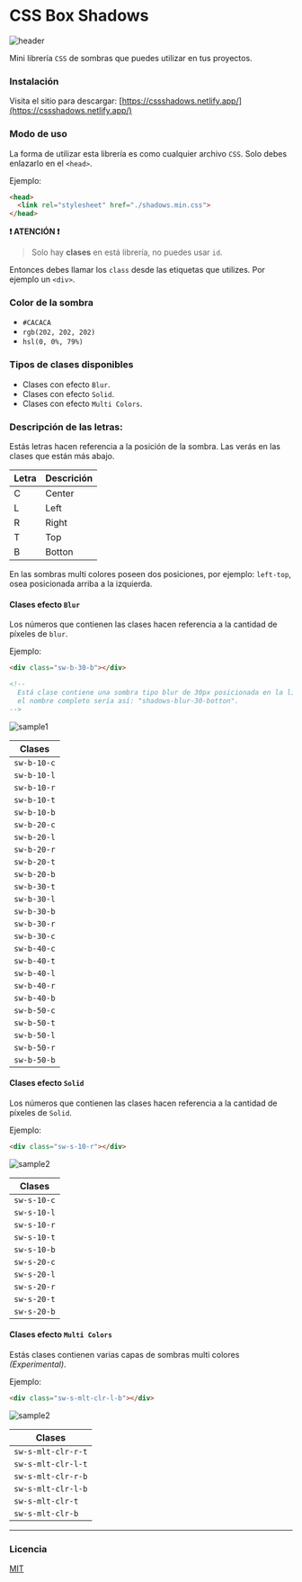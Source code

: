 # CSS Box Shadows

![header](./img/header.png)

Mini librería `CSS` de sombras que puedes utilizar en tus proyectos.

### Instalación
Visita el sitio para descargar: [https://cssshadows.netlify.app/](https://cssshadows.netlify.app/)

### Modo de uso

La forma de utilizar esta librería es como cualquier archivo `CSS`. Solo debes enlazarlo en el `<head>`.

Ejemplo:

```HTML
<head>
  <link rel="stylesheet" href="./shadows.min.css">
</head>
```

**❗ ATENCIÓN ❗**

> Solo hay **clases** en está librería, no puedes usar `id`.

Entonces debes llamar los `class` desde las etiquetas que utilizes.
Por ejemplo un `<div>`.

### Color de la sombra
- `#CACACA`
- `rgb(202, 202, 202)`
- `hsl(0, 0%, 79%)`

### Tipos de clases disponibles

- Clases con efecto `Blur`.
- Clases con efecto `Solid`.
- Clases con efecto `Multi Colors`.

### Descripción de las letras:
Estás letras hacen referencia a la posición de la sombra. Las verás en las clases que están más abajo.

| Letra | Descrición |
| ----- | ---------- |
| C     | Center     |
| L     | Left       |
| R     | Right      |
| T     | Top        |
| B     | Botton     |

En las sombras multi colores poseen dos posiciones, por ejemplo: `left-top`, osea posicionada arriba a la izquierda.


#### Clases efecto `Blur`

Los números que contienen las clases hacen referencia a la cantidad de píxeles de `blur`.

Ejemplo:

```HTML
<div class="sw-b-30-b"></div>

<!--
  Está clase contiene una sombra tipo blur de 30px posicionada en la línea inferior del elemento,
  el nombre completo sería así: "shadows-blur-30-botton".
-->
```

![sample1](./img/botton-30.png)

| Clases      |
| ----------- |
| `sw-b-10-c` |
| `sw-b-10-l` |
| `sw-b-10-r` |
| `sw-b-10-t` |
| `sw-b-10-b` |
| `sw-b-20-c` |
| `sw-b-20-l` |
| `sw-b-20-r` |
| `sw-b-20-t` |
| `sw-b-20-b` |
| `sw-b-30-t` |
| `sw-b-30-l` |
| `sw-b-30-b` |
| `sw-b-30-r` |
| `sw-b-30-c` |
| `sw-b-40-c` |
| `sw-b-40-t` |
| `sw-b-40-l` |
| `sw-b-40-r` |
| `sw-b-40-b` |
| `sw-b-50-c` |
| `sw-b-50-t` |
| `sw-b-50-l` |
| `sw-b-50-r` |
| `sw-b-50-b` |

#### Clases efecto `Solid`

Los números que contienen las clases hacen referencia a la cantidad de píxeles de `Solid`.

Ejemplo:

```HTML
<div class="sw-s-10-r"></div>
```

![sample2](./img/solid.png)

| Clases      |
| ----------- |
| `sw-s-10-c` |
| `sw-s-10-l` |
| `sw-s-10-r` |
| `sw-s-10-t` |
| `sw-s-10-b` |
| `sw-s-20-c` |
| `sw-s-20-l` |
| `sw-s-20-r` |
| `sw-s-20-t` |
| `sw-s-20-b` |

#### Clases efecto `Multi Colors`

Estás clases contienen varias capas de sombras multi colores _(Experimental)_.

Ejemplo:

```HTML
<div class="sw-s-mlt-clr-l-b"></div>
```

![sample2](./img/multi-colors.png)

| Clases             |
| ------------------ |
| `sw-s-mlt-clr-r-t` |
| `sw-s-mlt-clr-l-t` |
| `sw-s-mlt-clr-r-b` |
| `sw-s-mlt-clr-l-b` |
| `sw-s-mlt-clr-t`   |
| `sw-s-mlt-clr-b`   |

---

### Licencia

[MIT](LICENSE)
